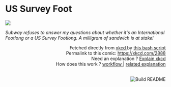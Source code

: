 # <b>US Survey Foot</b>

[![](https://imgs.xkcd.com/comics/us_survey_foot.png)](https://xkcd.com/2888)

<i>Subway refuses to answer my questions about whether it&#39;s an International Footlong or a US Survey Footlong. A milligram of sandwich is at stake!</i>

<div align="right">
  Fetched directly from
  <a href="https://xkcd.com">
    xkcd
  </a>
  by
  <a href="https://github.com/Vanille-N/Vanille-N/blob/master/fetch">
    this bash script
  </a>
</div>
<div align="right">
  Permalink to this comic:
  <a href="https://xkcd.com/2888">
    https://xkcd.com/2888
  </a>
</div>
<div align="right">
  Need an explanation ?
  <a href="https://www.explainxkcd.com/wiki/index.php/2888">
    Explain xkcd
  </a>
</div>
<div align="right">
  How does this work ?
  <a href="https://github.com/Vanille-N/Vanille-N/blob/master/.github/workflows/build.yml">
    workflow
  </a>
  |
  <a href="https://simonwillison.net/2020/Jul/10/self-updating-profile-readme/">
    related explanation
  </a>
</div><br>

<a href="https://github.com/Vanille-N/Vanille-N/actions"><img src="https://github.com/Vanille-N/Vanille-N/workflows/Build%20README/badge.svg" align="right" alt="Build README"></a>
